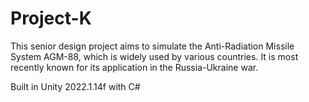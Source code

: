 # Project-K

This senior design project aims to simulate the Anti-Radiation Missile System AGM-88, which is widely used by various countries. It is most recently known for its application in the Russia-Ukraine war.

Built in Unity 2022.1.14f with C#
